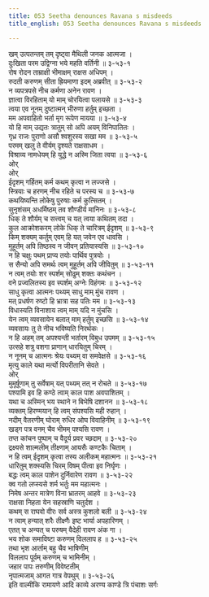 ```yaml
---
title: 053 Seetha denounces Ravana s misdeeds
title_english: 053 Seetha denounces Ravana s misdeeds

---
```

खम् उत्पतन्तम् तम् दृष्ट्वा मैथिली जनक आत्मजा ।  
दुःखिता परम उद्विग्ना भये महति वर्तिनी ॥ ३-५३-१  
रोष रोदन ताम्राक्षी भीमाक्षम् राक्षस अधिपम् ।  
रुदती करुणम् सीता ह्रियमाणा इदम् अब्रवीत् ॥ ३-५३-२  
न व्यपत्रपसे नीच कर्मणा अनेन रावण ।  
ज्ञात्वा विरहिताम् यो माम् चोरयित्वा पलायसे ॥ ३-५३-३  
त्वया एव नूनम् दुष्टात्मन् भीरुणा हर्तुम् इच्छता ।  
मम अपवाहितो भर्ता मृग रूपेण मायया ॥ ३-५३-४  
यो हि माम् उद्यतः त्रातुम् सो अपि अयम् विनिपातितः ।  
गृध्र राजः पुराणो असौ श्वशुरस्य सखा मम ॥ ३-५३-५  
परमम् खलु ते वीर्यम् दृश्यते राक्षसाधम ।  
विश्राव्य नामधेयम् हि युद्धे न अस्मि जिता त्वया ॥ ३-५३-६  
ओर्  
ओर्  
ईदृशम् गर्हितम् कर्म कथम् कृत्वा न लज्जसे ।  
स्त्रियाः च हरणम् नीच रहिते च परस्य च ॥ ३-५३-७  
कथयिष्यन्ति लोकेषु पुरुषाः कर्म कुत्सितम् ।  
सुनृशंसम् अधर्मिष्ठम् तव शौण्डीर्य मानिनः ॥ ३-५३-८  
धिक् ते शौर्यम् च सत्त्वम् च यत् त्वया कथितम् तदा ।  
कुल आक्रोशकरम् लोके धिक् ते चारित्रम् ईदृशम् ॥ ३-५३-९  
किम् शक्यम् कर्तुम् एवम् हि यत् जवेन एव धावसि ।  
मुहूर्तम् अपि तिष्ठस्व न जीवन् प्रतियास्यसि ॥ ३-५३-१०  
न हि चक्षुः पथम् प्राप्य तयोः पार्थिव पुत्रयोः ।  
स सैन्यो अपि समर्थः त्वम् मुहूर्तम् अपि जीवितुम् ॥ ३-५३-११  
न त्वम् तयोः शर स्पर्शम् सोढुम् शक्तः कथंचन ।  
वने प्रज्वलितस्य इव स्पर्शम् अग्नेः विहंगमः ॥ ३-५३-१२  
साधु कृत्वा आत्मनः पथ्यम् साधु माम् मुंच रावण ।  
मत् प्रधर्षण रुष्टो हि भ्रात्रा सह पतिः मम ॥ ३-५३-१३  
विधास्यति विनाशाय त्वम् माम् यदि न मुंचसि ।  
येन त्वम् व्यवसायेन बलात् माम् हर्तुम् इच्छसि ॥ ३-५३-१४  
व्यवसायः तु ते नीच भविष्यति निरर्थकः ।  
न हि अहम् तम् अपश्यन्ती भर्तारम् विबुध उपमम् ॥ ३-५३-१५  
उत्सहे शत्रु वशगा प्राणान् धारयितुम् चिरम् ।  
न नूनम् च आत्मनः श्रेयः पथ्यम् वा समवेक्षसे ॥ ३-५३-१६  
मृत्यु काले यथा मर्त्यो विपरीतानि सेवते ।  
ओर्  
मुमूर्षूणाम् तु सर्वेषाम् यत् पथ्यम् तत् न रोचते ॥ ३-५३-१७  
पश्यामि इव हि कण्ठे त्वाम् काल पाश अवपाशितम् ।  
यथा च अस्मिन् भय स्थाने न बिभेषि दशानन ॥ ३-५३-१८  
व्यक्तम् हिरण्मयान् हि त्वम् संपश्यसि मही रुहान् ।  
नदीम् वैतरणीम् घोराम् रुधिर ओघ विवाहिनीम् ॥ ३-५३-१९  
खड्ग पत्र वनम् चैव भीमम् पश्यसि रावण ।  
तप्त कांचन पुष्पाम् च वैदूर्य प्रवर च्छदाम् ॥ ३-५३-२०  
द्रक्ष्यसे शाल्मलीम् तीक्ष्णाम् आयसैः कण्टकैः चिताम् ।  
न हि त्वम् ईदृशम् कृत्वा तस्य अलीकम् महात्मनः ॥ ३-५३-२१  
धारितुम् शक्स्यसि चिरम् विषम् पीत्वा इव निर्घृणः ।  
बद्धः त्वम् काल पाशेन दुर्निवारेण रावण ॥ ३-५३-२२  
क्व गतो लप्स्यसे शर्म भर्तुः मम महात्मनः ।  
निमेष अन्तर मात्रेण विना भ्रातरम् आहवे ॥ ३-५३-२३  
राक्षसा निहता येन सहस्राणि चतुर्दश ।  
कथम् स राघवो वीरः सर्व अस्त्र कुशलो बली ॥ ३-५३-२४  
न त्वाम् हन्यात् शरैः तीक्ष्णैः इष्ट भार्या अपहारिणम् ।  
एतत् च अन्यत् च परुषम् वैदेही रावण अंक गा ।  
भय शोक समाविष्टा करुणम् विललाप ह ॥ ३-५३-२५  
तथा भृश आर्ताम् बहु चैव भाषिणीम्  
विललाप पूर्वम् करुणम् च भामिनीम् ।  
जहार पापः तरुणीम् विवेष्टतीम्  
नृपात्मजाम् आगत गात्र वेपथुम् ॥ ३-५३-२६  
इति वाल्मीकि रामायणे आदि काव्ये अरण्य काण्डे त्रि पंचाशः सर्गः